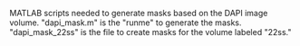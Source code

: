 MATLAB scripts needed to generate masks based on the DAPI image volume. "dapi_mask.m" is the "runme" to generate the masks. "dapi_mask_22ss" is the file to create masks for the volume labeled "22ss."